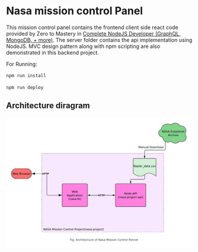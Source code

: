 # Nasa mission control Panel

This mission control panel contains the frontend client side react code provided by Zero to Mastery in [Complete NodeJS Developer (GraphQL, MongoDB, + more)](https://www.udemy.com/course/complete-nodejs-developer-zero-to-mastery/).
The server folder contains the api implementation using NodeJS.
MVC design pattern along with npm scripting are also demonstrated in this backend project.

For Running:

    npm run install

    npm run deploy

## Architecture diragram

![Architecture diagram of Nasa-mission-control](/assets//images/architecture_diagram.jpeg)
